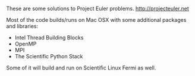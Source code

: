 These are some solutions to Project Euler problems.
  http://projecteuler.net

Most of the code builds/runs on Mac OSX with some additional packages
and libraries:

* Intel Thread Building Blocks
* OpenMP
* MPI
* The Scientific Python Stack

Some of it will build and run on Scientific Linux Fermi as well.
